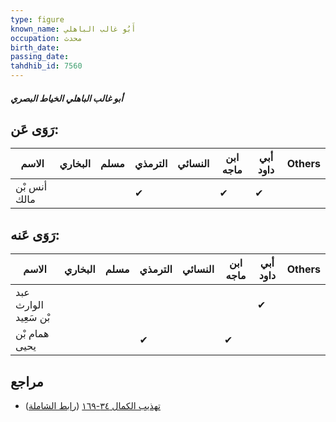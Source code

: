 ```yaml
---
type: figure
known_name: أَبُو غالب الباهلي
occupation: محدث
birth_date:
passing_date:
tahdhib_id: 7560
---
```

##### أبو غالب الباهلي الخياط البصري

## رَوَى عَن:
| الاسم        | البخاري | مسلم | الترمذي | النسائي | ابن ماجه | أبي داود | Others |
| ------------ | ------- | ---- | ------- | ------- | -------- | -------- | ------ |
| أنس بْن مالك |         |      | ✔       |         | ✔        | ✔        |        |
## رَوَى عَنه:
| الاسم                 | البخاري | مسلم | الترمذي | النسائي | ابن ماجه | أبي داود | Others |
| --------------------- | ------- | ---- | ------- | ------- | -------- | -------- | ------ |
| عبد الوارث بْن سَعِيد |         |      |         |         |          | ✔        |        |
| همام بْن يحيى         |         |      | ✔       |         | ✔        |          |        |
## مراجع
- [تهذيب الكمال ٣٤-١٦٩](obsidian://open?vault=Tahdhib-al-Kamal&file=Figures/٧٥٦٠-أبو%20غالب%20الباهلي%20الخياط%20البصري) ([رابط الشاملة](https://shamela.ws/book/3722/18286))